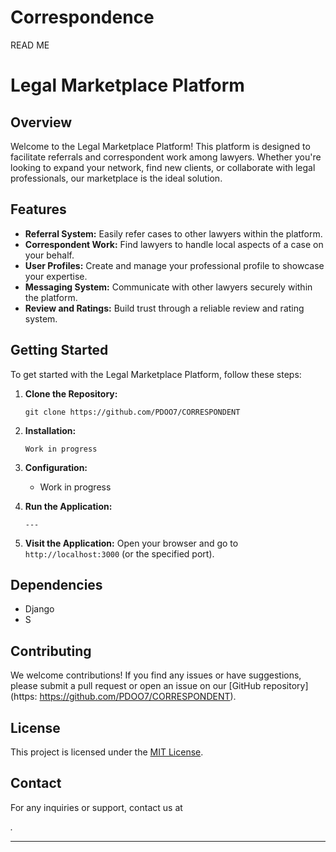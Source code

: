 # Correspondence
READ ME


# Legal Marketplace Platform

## Overview

Welcome to the Legal Marketplace Platform! This platform is designed to facilitate referrals and correspondent work among lawyers. Whether you're looking to expand your network, find new clients, or collaborate with legal professionals, our marketplace is the ideal solution.

## Features

- **Referral System:** Easily refer cases to other lawyers within the platform.
- **Correspondent Work:** Find lawyers to handle local aspects of a case on your behalf.
- **User Profiles:** Create and manage your professional profile to showcase your expertise.
- **Messaging System:** Communicate with other lawyers securely within the platform.
- **Review and Ratings:** Build trust through a reliable review and rating system.

## Getting Started

To get started with the Legal Marketplace Platform, follow these steps:

1. **Clone the Repository:**
   ```
   git clone https://github.com/PDOO7/CORRESPONDENT
   ```

2. **Installation:**
   ```
   Work in progress
   ```

3. **Configuration:**
   - Work in progress

4. **Run the Application:**
   ```
   ---
   ```

5. **Visit the Application:**
   Open your browser and go to `http://localhost:3000` (or the specified port).

## Dependencies

- Django
- S

## Contributing

We welcome contributions! If you find any issues or have suggestions, please submit a pull request or open an issue on our [GitHub repository](https: https://github.com/PDOO7/CORRESPONDENT).

## License

This project is licensed under the [MIT License](LICENSE).

## Contact

For any inquiries or support, contact us at <address>.

---



